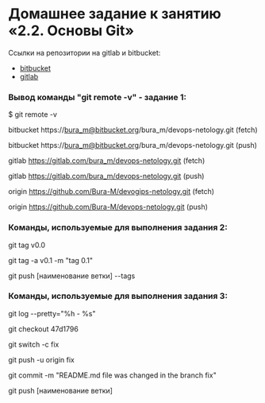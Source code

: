 # Домашнее задание к занятию «2.2. Основы Git»
Ссылки на репозитории на gitlab и bitbucket:
- [bitbucket](https://bura_m@bitbucket.org/bura_m/devops-netology.git)
- [gitlab](https://gitlab.com/bura_m/devops-netology.git)

### Вывод команды "git remote -v" - задание 1:
$ git remote -v

bitbucket       https://bura_m@bitbucket.org/bura_m/devops-netology.git (fetch)

bitbucket       https://bura_m@bitbucket.org/bura_m/devops-netology.git (push)

gitlab  https://gitlab.com/bura_m/devops-netology.git (fetch)

gitlab  https://gitlab.com/bura_m/devops-netology.git (push)

origin  https://github.com/Bura-M/devogips-netology.git (fetch)

origin  https://github.com/Bura-M/devops-netology.git (push)

### Команды, используемые для выполнения задания 2:
git tag v0.0

git tag -a v0.1 -m "tag 0.1"

git push [наименование ветки] --tags

### Команды, используемые для выполнения задания 3:
git log --pretty="%h - %s"

git checkout 47d1796

git switch -c fix

git push -u origin fix

git commit -m "README.md file was changed in the branch fix"

git push [наименование ветки]